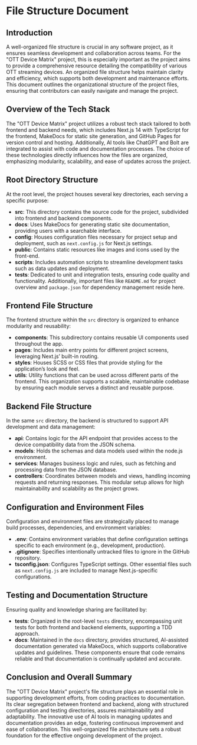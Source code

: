# File Structure Document

## Introduction

A well-organized file structure is crucial in any software project, as it ensures seamless development and collaboration across teams. For the "OTT Device Matrix" project, this is especially important as the project aims to provide a comprehensive resource detailing the compatibility of various OTT streaming devices. An organized file structure helps maintain clarity and efficiency, which supports both development and maintenance efforts. This document outlines the organizational structure of the project files, ensuring that contributors can easily navigate and manage the project.

## Overview of the Tech Stack

The "OTT Device Matrix" project utilizes a robust tech stack tailored to both frontend and backend needs, which includes Next.js 14 with TypeScript for the frontend, MakeDocs for static site generation, and GitHub Pages for version control and hosting. Additionally, AI tools like ChatGPT and Bolt are integrated to assist with code and documentation processes. The choice of these technologies directly influences how the files are organized, emphasizing modularity, scalability, and ease of updates across the project.

## Root Directory Structure

At the root level, the project houses several key directories, each serving a specific purpose:

*   **src**: This directory contains the source code for the project, subdivided into frontend and backend components.
*   **docs**: Uses MakeDocs for generating static site documentation, providing users with a searchable interface.
*   **config**: Houses configuration files necessary for project setup and deployment, such as `next.config.js` for Next.js settings.
*   **public**: Contains static resources like images and icons used by the front-end.
*   **scripts**: Includes automation scripts to streamline development tasks such as data updates and deployment.
*   **tests**: Dedicated to unit and integration tests, ensuring code quality and functionality. Additionally, important files like `README.md` for project overview and `package.json` for dependency management reside here.

## Frontend File Structure

The frontend structure within the `src` directory is organized to enhance modularity and reusability:

*   **components**: This subdirectory contains reusable UI components used throughout the app.
*   **pages**: Includes main entry points for different project screens, leveraging Next.js’ built-in routing.
*   **styles**: Houses SCSS or CSS files that provide styling for the application’s look and feel.
*   **utils**: Utility functions that can be used across different parts of the frontend. This organization supports a scalable, maintainable codebase by ensuring each module serves a distinct and reusable purpose.

## Backend File Structure

In the same `src` directory, the backend is structured to support API development and data management:

*   **api**: Contains logic for the API endpoint that provides access to the device compatibility data from the JSON schema.
*   **models**: Holds the schemas and data models used within the node.js environment.
*   **services**: Manages business logic and rules, such as fetching and processing data from the JSON database.
*   **controllers**: Coordinates between models and views, handling incoming requests and returning responses. This modular setup allows for high maintainability and scalability as the project grows.

## Configuration and Environment Files

Configuration and environment files are strategically placed to manage build processes, dependencies, and environment variables:

*   **.env**: Contains environment variables that define configuration settings specific to each environment (e.g., development, production).
*   **.gitignore**: Specifies intentionally untracked files to ignore in the GitHub repository.
*   **tsconfig.json**: Configures TypeScript settings. Other essential files such as `next.config.js` are included to manage Next.js-specific configurations.

## Testing and Documentation Structure

Ensuring quality and knowledge sharing are facilitated by:

*   **tests**: Organized in the root-level `tests` directory, encompassing unit tests for both frontend and backend elements, supporting a TDD approach.
*   **docs**: Maintained in the `docs` directory, provides structured, AI-assisted documentation generated via MakeDocs, which supports collaborative updates and guidelines. These components ensure that code remains reliable and that documentation is continually updated and accurate.

## Conclusion and Overall Summary

The "OTT Device Matrix" project's file structure plays an essential role in supporting development efforts, from coding practices to documentation. Its clear segregation between frontend and backend, along with structured configuration and testing directories, assures maintainability and adaptability. The innovative use of AI tools in managing updates and documentation provides an edge, fostering continuous improvement and ease of collaboration. This well-organized file architecture sets a robust foundation for the effective ongoing development of the project.
